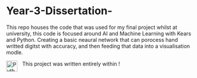 # Year-3-Dissertation-
This repo houses the code that was used for my final project whilst at university, this code is focused around AI and Machine Learning with Kears and Python. Creating a basic neaural network that can porocess hand writted digitst with accuracy, and then feeding that data into a visualisation modle. 

This project was written entirely within <img align="left" alt="Python" width="30px" style="padding-right:10px;" src="https://cdn.jsdelivr.net/gh/devicons/devicon/icons/python/python-plain.svg" /> ! 

